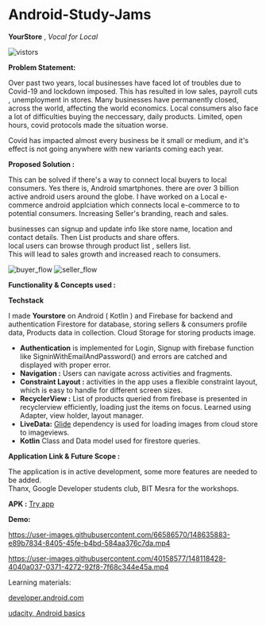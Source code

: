 # Android-Study-Jams

**YourStore**   ,  *Vocal for Local*


![vistors](https://visitor-badge.glitch.me/badge?page_id=yourstore) 

**Problem Statement:**

Over past two years, local businesses have faced lot of troubles due to Covid-19 and lockdown imposed. This has resulted in low sales, payroll cuts , unemployment in stores. 
Many businesses have permanently closed,  across the world, affecting the world economics. 
Local consumers also face a lot of difficulties buying the neccessary, daily products. Limited, open hours, covid protocols made the situation worse.


Covid has impacted almost every business be it small or medium, and it's effect is not going anywhere with new variants coming each year.

**Proposed Solution :**

This can be solved if there's a way to connect local buyers to local consumers. Yes there is, Android smartphones. there are over 3 billion active android users around the globe. I have worked on a Local e-commerce android applciation which connects local e-commerce to to potential consumers. Increasing Seller's branding, reach and sales. 

businesses can signup and  update info like store name, location and contact details. Then List products and share offers. 
<br>
local users can browse through product list , sellers list.  
This will lead to sales growth and increased reach to consumers. 

![buyer_flow](https://user-images.githubusercontent.com/40158577/148128716-ddc59abf-2833-4bdd-9201-a2d78ebba5d5.png)
![seller_flow](https://user-images.githubusercontent.com/40158577/148128731-723b0755-0c34-402e-b702-a48987c8d675.png)



**Functionality & Concepts used :**

**Techstack**

I made **Yourstore** on Android ( Kotlin ) and Firebase for backend and authentication Firestore for database, storing sellers & consumers profile data, Products data in collection. Cloud Storage for storing products image. 

 - **Authentication** is implemented for Login, Signup with firebase function like SigninWithEmailAndPassword() and errors are catched and displayed with proper error.
 - **Navigation :** Users can navigate across activities and fragments.
 -  **Constraint Layout :**  activities in the app uses a flexible constraint layout, which is easy to handle for different screen sizes.
 - **RecyclerView :** List of products queried from firebase is presented in recyclerview efficiently, loading  just the items on focus. Learned using Adapter, view holder, layout manager.
 - **LiveData:** [Glide](https://github.com/bumptech/glide) dependency is used for loading images from cloud store to imageviews.
 -  **Kotlin** Class and Data model used for firestore queries.




**Application Link & Future Scope :**

The application is in active development, some more features are needed to be added.  
Thanx, Google Developer students club, BIT Mesra for the workshops. 

**APK :**   [Try app](https://github.com/Shad-Sheikh/Attendance-Managment/blob/main/APK/Attendance%20Managment.apk)

**Demo:**

https://user-images.githubusercontent.com/66586570/148635883-e89b7834-8405-45fe-b4bd-584aa376c7da.mp4

https://user-images.githubusercontent.com/40158577/148118428-4040a037-0371-4272-92f8-7f68c344e45a.mp4



Learning materials: 

[developer.android.com](https://developer.android.com/courses/android-basics-kotlin/course)

[udacity, Android basics](https://www.udacity.com/course/developing-android-apps-with-kotlin--ud9012)


